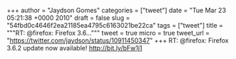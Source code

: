 
+++
author = "Jaydson Gomes"
categories = ["tweet"]
date = "Tue Mar 23 05:21:38 +0000 2010"
draft = false
slug = "54fbd0c4646f2ea21185ea4795c6163021be22ca"
tags = ["tweet"]
title = """RT: @firefox: Firefox 3.6..."""
tweet = true
micro = true
tweet_url = "https://twitter.com/jaydson/status/10911450347"
+++
RT: @firefox: Firefox 3.6.2 update now available! http://bit.ly/bFw1j1
